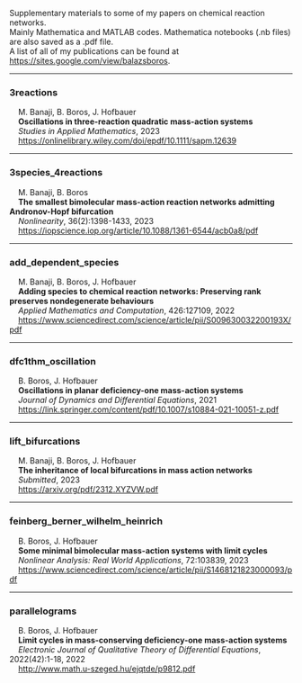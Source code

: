 Supplementary materials to some of my papers on chemical reaction networks.  
Mainly Mathematica and MATLAB codes. Mathematica notebooks (.nb files) are also saved as a .pdf file.  
A list of all of my publications can be found at https://sites.google.com/view/balazsboros.  
___
### 3reactions
&nbsp;&nbsp;&nbsp;&nbsp;M. Banaji, B. Boros, J. Hofbauer  
&nbsp;&nbsp;&nbsp;&nbsp;**Oscillations in three-reaction quadratic mass-action systems**  
&nbsp;&nbsp;&nbsp;&nbsp;*Studies in Applied Mathematics*, 2023  
&nbsp;&nbsp;&nbsp;&nbsp;https://onlinelibrary.wiley.com/doi/epdf/10.1111/sapm.12639  
___
### 3species_4reactions
&nbsp;&nbsp;&nbsp;&nbsp;M. Banaji, B. Boros  
&nbsp;&nbsp;&nbsp;&nbsp;**The smallest bimolecular mass-action reaction networks admitting Andronov-Hopf bifurcation**  
&nbsp;&nbsp;&nbsp;&nbsp;*Nonlinearity*, 36(2):1398-1433, 2023  
&nbsp;&nbsp;&nbsp;&nbsp;https://iopscience.iop.org/article/10.1088/1361-6544/acb0a8/pdf
___
### add_dependent_species
&nbsp;&nbsp;&nbsp;&nbsp;M. Banaji, B. Boros, J. Hofbauer  
&nbsp;&nbsp;&nbsp;&nbsp;**Adding species to chemical reaction networks: Preserving rank preserves nondegenerate behaviours**  
&nbsp;&nbsp;&nbsp;&nbsp;*Applied Mathematics and Computation*, 426:127109, 2022    
&nbsp;&nbsp;&nbsp;&nbsp;https://www.sciencedirect.com/science/article/pii/S009630032200193X/pdf
___
### dfc1thm_oscillation
&nbsp;&nbsp;&nbsp;&nbsp;B. Boros, J. Hofbauer  
&nbsp;&nbsp;&nbsp;&nbsp;**Oscillations in planar deficiency-one mass-action systems**  
&nbsp;&nbsp;&nbsp;&nbsp;*Journal of Dynamics and Differential Equations*, 2021  
&nbsp;&nbsp;&nbsp;&nbsp;https://link.springer.com/content/pdf/10.1007/s10884-021-10051-z.pdf
___
### lift_bifurcations
&nbsp;&nbsp;&nbsp;&nbsp;M. Banaji, B. Boros, J. Hofbauer  
&nbsp;&nbsp;&nbsp;&nbsp;**The inheritance of local bifurcations in mass action networks**  
&nbsp;&nbsp;&nbsp;&nbsp;*Submitted*, 2023  
&nbsp;&nbsp;&nbsp;&nbsp;https://arxiv.org/pdf/2312.XYZVW.pdf  
___
### feinberg_berner_wilhelm_heinrich
&nbsp;&nbsp;&nbsp;&nbsp;B. Boros, J. Hofbauer  
&nbsp;&nbsp;&nbsp;&nbsp;**Some minimal bimolecular mass-action systems with limit cycles**  
&nbsp;&nbsp;&nbsp;&nbsp;*Nonlinear Analysis: Real World Applications*, 72:103839, 2023  
&nbsp;&nbsp;&nbsp;&nbsp;https://www.sciencedirect.com/science/article/pii/S1468121823000093/pdf
___
### parallelograms
&nbsp;&nbsp;&nbsp;&nbsp;B. Boros, J. Hofbauer  
&nbsp;&nbsp;&nbsp;&nbsp;**Limit cycles in mass-conserving deficiency-one mass-action systems**  
&nbsp;&nbsp;&nbsp;&nbsp;*Electronic Journal of Qualitative Theory of Differential Equations*, 2022(42):1-18, 2022  
&nbsp;&nbsp;&nbsp;&nbsp;http://www.math.u-szeged.hu/ejqtde/p9812.pdf
